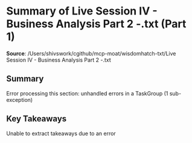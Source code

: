 # Summary of Live Session IV - Business Analysis Part 2 -.txt (Part 1)

**Source**: /Users/shivswork/cgithub/mcp-moat/wisdomhatch-txt/Live Session IV - Business Analysis Part 2 -.txt

## Summary
Error processing this section: unhandled errors in a TaskGroup (1 sub-exception)

## Key Takeaways
Unable to extract takeaways due to an error

